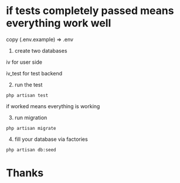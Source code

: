 # if tests completely passed means everything work well

copy (.env.example) => .env

1) create two databases 

iv for user side

iv_test for test backend

2) run the test

```
php artisan test
```
if worked means everything is working

3) run migration
```
php artisan migrate
```

4) fill your database via factories

```
php artisan db:seed
```

# Thanks
